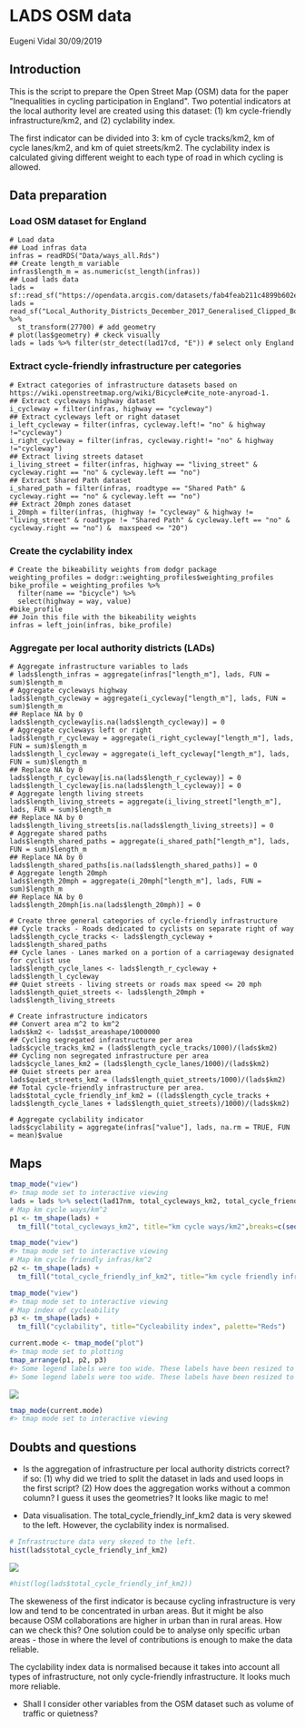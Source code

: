 LADS OSM data
================
Eugeni Vidal
30/09/2019

## Introduction
  
This is the script to prepare the Open Street Map (OSM) data for the paper "Inequalities in cycling participation in England". Two potential indicators at the local authority level are created using this dataset: (1) km cycle-friendly infrastructure/km2, and (2) cyclability index.

The first indicator can be divided into 3: km of cycle tracks/km2, km of cycle lanes/km2, and km of quiet streets/km2. The cyclability index is calculated giving different weight to each type of road in which cycling is allowed.

## Data preparation

### Load OSM dataset for England

```{r}
# Load data
## Load infras data
infras = readRDS("Data/ways_all.Rds")
## Create length_m variable
infras$length_m = as.numeric(st_length(infras))
## Load lads data
lads = sf::read_sf("https://opendata.arcgis.com/datasets/fab4feab211c4899b602ecfbfbc420a3_3.geojson")
lads = read_sf("Local_Authority_Districts_December_2017_Generalised_Clipped_Boundaries_in_United_Kingdom_WGS84.geojson") %>% 
  st_transform(27700) # add geometry
# plot(las$geometry) # ckeck visually
lads = lads %>% filter(str_detect(lad17cd, "E")) # select only England
```

### Extract cycle-friendly infrastructure per categories

```{r}
# Extract categories of infrastructure datasets based on https://wiki.openstreetmap.org/wiki/Bicycle#cite_note-anyroad-1. 
## Extract cycleways highway dataset
i_cycleway = filter(infras, highway == "cycleway")
## Extract cycleways left or right dataset
i_left_cycleway = filter(infras, cycleway.left!= "no" & highway !="cycleway")
i_right_cycleway = filter(infras, cycleway.right!= "no" & highway !="cycleway") 
## Extract living streets dataset
i_living_street = filter(infras, highway == "living_street" & cycleway.right == "no" & cycleway.left == "no")
## Extract Shared Path dataset
i_shared_path = filter(infras, roadtype == "Shared Path" & cycleway.right == "no" & cycleway.left == "no")
## Extract 20mph zones dataset
i_20mph = filter(infras, (highway != "cycleway" & highway != "living_street" & roadtype != "Shared Path" & cycleway.left == "no" & cycleway.right == "no") &  maxspeed <= "20")
```

### Create the cyclability index

```{r, include = FALSE} 
# Create the bikeability weights from dodgr package
weighting_profiles = dodgr::weighting_profiles$weighting_profiles
bike_profile = weighting_profiles %>%
  filter(name == "bicycle") %>%
  select(highway = way, value)
#bike_profile
## Join this file with the bikeability weights
infras = left_join(infras, bike_profile)
```

### Aggregate per local authority districts (LADs)

```{r}
# Aggregate infrastructure variables to lads
# lads$length_infras = aggregate(infras["length_m"], lads, FUN = sum)$length_m
# Aggregate cycleways highway
lads$length_cycleway = aggregate(i_cycleway["length_m"], lads, FUN = sum)$length_m
## Replace NA by 0
lads$length_cycleway[is.na(lads$length_cycleway)] = 0
# Aggregate cycleways left or right
lads$length_r_cycleway = aggregate(i_right_cycleway["length_m"], lads, FUN = sum)$length_m
lads$length_l_cycleway = aggregate(i_left_cycleway["length_m"], lads, FUN = sum)$length_m
## Replace NA by 0
lads$length_r_cycleway[is.na(lads$length_r_cycleway)] = 0
lads$length_l_cycleway[is.na(lads$length_l_cycleway)] = 0
# Aggregate length living streets
lads$length_living_streets = aggregate(i_living_street["length_m"], lads, FUN = sum)$length_m
## Replace NA by 0
lads$length_living_streets[is.na(lads$length_living_streets)] = 0
# Aggregate shared paths
lads$length_shared_paths = aggregate(i_shared_path["length_m"], lads, FUN = sum)$length_m
## Replace NA by 0
lads$length_shared_paths[is.na(lads$length_shared_paths)] = 0
# Aggregate length 20mph
lads$length_20mph = aggregate(i_20mph["length_m"], lads, FUN = sum)$length_m
## Replace NA by 0
lads$length_20mph[is.na(lads$length_20mph)] = 0
```

```{r message=FALSE, warning=FALSE, include=FALSE, paged.print=FALSE}
# Create three general categories of cycle-friendly infrastructure
## Cycle tracks - Roads dedicated to cyclists on separate right of way
lads$length_cycle_tracks <- lads$length_cycleway + lads$length_shared_paths
## Cycle lanes - Lanes marked on a portion of a carriageway designated for cyclist use
lads$length_cycle_lanes <- lads$length_r_cycleway + lads$length_l_cycleway
## Quiet streets - living streets or roads max speed <= 20 mph
lads$length_quiet_streets <- lads$length_20mph + lads$length_living_streets
```

```{r message=FALSE, warning=FALSE, cache=FALSE, include=FALSE, paged.print=FALSE}
# Create infrastructure indicators
## Convert area m^2 to km^2
lads$km2 <- lads$st_areashape/1000000
## Cycling segregated infrastructure per area
lads$cycle_tracks_km2 = (lads$length_cycle_tracks/1000)/(lads$km2)
## Cycling non segregated infrastructure per area
lads$cycle_lanes_km2 = (lads$length_cycle_lanes/1000)/(lads$km2)
## Quiet streets per area
lads$quiet_streets_km2 = (lads$length_quiet_streets/1000)/(lads$km2)
## Total cycle-friendly infrastructure per area.
lads$total_cycle_friendly_inf_km2 = ((lads$length_cycle_tracks + lads$length_cycle_lanes + lads$length_quiet_streets)/1000)/(lads$km2)
```

```{r}
# Aggregate cyclability indicator
lads$cyclability = aggregate(infras["value"], lads, na.rm = TRUE, FUN = mean)$value
```

## Maps

``` r
tmap_mode("view")
#> tmap mode set to interactive viewing
lads = lads %>% select(lad17nm, total_cycleways_km2, total_cycle_friendly_inf_km2, cyclability)
# Map km cycle ways/km^2
p1 <- tm_shape(lads) +
  tm_fill("total_cycleways_km2", title="km cycle ways/km2",breaks=c(seq(0, 10, by=2.5), Inf))
```

``` r
tmap_mode("view")
#> tmap mode set to interactive viewing
# Map km cycle friendly infras/km^2
p2 <- tm_shape(lads) +
  tm_fill("total_cycle_friendly_inf_km2", title="km cycle friendly infras/km2", breaks=c(seq(0, 10, by=2.5), Inf), palette="Blues")
```

``` r
tmap_mode("view")
#> tmap mode set to interactive viewing
# Map index of cycleability
p3 <- tm_shape(lads) +
  tm_fill("cyclability", title="Cycleability index", palette="Reds")
```

``` r
current.mode <- tmap_mode("plot")
#> tmap mode set to plotting
tmap_arrange(p1, p2, p3)
#> Some legend labels were too wide. These labels have been resized to 0.63. Increase legend.width (argument of tm_layout) to make the legend wider and therefore the labels larger.
#> Some legend labels were too wide. These labels have been resized to 0.63. Increase legend.width (argument of tm_layout) to make the legend wider and therefore the labels larger.
```

![](README_files/figure-gfm/unnamed-chunk-13-1.png)<!-- -->

``` r
tmap_mode(current.mode) 
#> tmap mode set to interactive viewing
```

## Doubts and questions

- Is the aggregation of infrastructure per local authority districts correct? if so: (1) why did we tried to split the dataset in lads and used loops in the first script? (2) How does the aggregation works without a common column? I guess it uses the geometries? It looks like magic to me! 

- Data visualisation. The total_cycle_friendly_inf_km2 data is very skewed to the left. However, the cyclability index is normalised.

<!-- end list -->

``` r
# Infrastructure data very skezed to the left. 
hist(lads$total_cycle_friendly_inf_km2)
```

![](README_files/figure-gfm/unnamed-chunk-14-1.png)<!-- -->

``` r
#hist(log(lads$total_cycle_friendly_inf_km2))
```

The skeweness of the first indicator is because cycling infrastructure is very low and tend to be concentrated in urban areas. But it might be also because OSM collaborations are higher in urban than in rural areas. How can we check this? One solution could be to analyse only specific urban areas - those in where the level of contributions is enough to make the data reliable.

The cyclability index data is normalised because it takes into account all types of infrastructure, not only cycle-friendly infrastructure. It looks much more reliable.
  
- Shall I consider other variables from the OSM dataset such as volume of traffic or quietness? 
